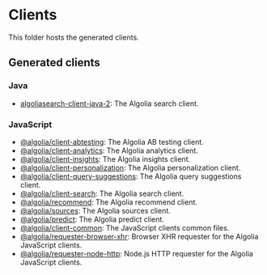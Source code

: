 # Clients

This folder hosts the generated clients.

## Generated clients

### Java

- [algoliasearch-client-java-2](./algoliasearch-client-java-2/): The Algolia search client.

### JavaScript

- [@algolia/client-abtesting](./algoliasearch-client-javascript/client-abtesting/): The Algolia AB testing client.
- [@algolia/client-analytics](./algoliasearch-client-javascript/client-analytics/): The Algolia analytics client.
- [@algolia/client-insights](./algoliasearch-client-javascript/client-insights/): The Algolia insights client.
- [@algolia/client-personalization](./algoliasearch-client-javascript/client-personalization/): The Algolia personalization client.
- [@algolia/client-query-suggestions](./algoliasearch-client-javascript/client-query-suggestions/): The Algolia query suggestions client.
- [@algolia/client-search](./algoliasearch-client-javascript/client-search/): The Algolia search client.
- [@algolia/recommend](./algoliasearch-client-javascript/recommend/): The Algolia recommend client.
- [@algolia/sources](./algoliasearch-client-javascript/client-sources/): The Algolia sources client.
- [@algolia/predict](./algoliasearch-client-javascript/client-predict/): The Algolia predict client.
- [@algolia/client-common](./algoliasearch-client-javascript/client-common/): The JavaScript clients common files.
- [@algolia/requester-browser-xhr](./algoliasearch-client-javascript/requester-browser-xhr/): Browser XHR requester for the Algolia JavaScript clients.
- [@algolia/requester-node-http](./algoliasearch-client-javascript/requester-node-http/): Node.js HTTP requester for the Algolia JavaScript clients.
